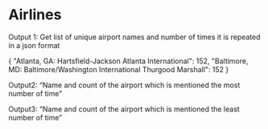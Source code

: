 # Airlines


Output 1: Get list of unique airport names and number of times it is repeated in a json format

{
"Atlanta, GA: Hartsfield-Jackson Atlanta International": 152,
"Baltimore, MD: Baltimore/Washington International Thurgood Marshall": 152
}

Output2: “Name and count of the airport which is mentioned the most number of time”

Output3: “Name and count of the airport which is mentioned the least number of time”
